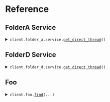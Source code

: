 # Reference
## FolderA Service
<details><summary><code>client.folder_a.service.<a href="src/seed/folder_a/service/client.py">get_direct_thread</a>()</code></summary>
<dl>
<dd>

#### 🔌 Usage

<dl>
<dd>

<dl>
<dd>

```python
from seed import SeedAudiences
from seed.environment import SeedAudiencesEnvironment

client = SeedAudiences(
    environment=SeedAudiencesEnvironment.ENVIRONMENT_A,
)
client.folder_a.service.get_direct_thread()

```
</dd>
</dl>
</dd>
</dl>

#### ⚙️ Parameters

<dl>
<dd>

<dl>
<dd>

**request_options:** `typing.Optional[RequestOptions]` — Request-specific configuration.
    
</dd>
</dl>
</dd>
</dl>


</dd>
</dl>
</details>

## FolderD Service
<details><summary><code>client.folder_d.service.<a href="src/seed/folder_d/service/client.py">get_direct_thread</a>()</code></summary>
<dl>
<dd>

#### 🔌 Usage

<dl>
<dd>

<dl>
<dd>

```python
from seed import SeedAudiences
from seed.environment import SeedAudiencesEnvironment

client = SeedAudiences(
    environment=SeedAudiencesEnvironment.ENVIRONMENT_A,
)
client.folder_d.service.get_direct_thread()

```
</dd>
</dl>
</dd>
</dl>

#### ⚙️ Parameters

<dl>
<dd>

<dl>
<dd>

**request_options:** `typing.Optional[RequestOptions]` — Request-specific configuration.
    
</dd>
</dl>
</dd>
</dl>


</dd>
</dl>
</details>

## Foo
<details><summary><code>client.foo.<a href="src/seed/foo/client.py">find</a>(...)</code></summary>
<dl>
<dd>

#### 🔌 Usage

<dl>
<dd>

<dl>
<dd>

```python
from seed import SeedAudiences
from seed.environment import SeedAudiencesEnvironment

client = SeedAudiences(
    environment=SeedAudiencesEnvironment.ENVIRONMENT_A,
)
client.foo.find(
    optional_string="string",
    public_property="string",
    private_property=1,
)

```
</dd>
</dl>
</dd>
</dl>

#### ⚙️ Parameters

<dl>
<dd>

<dl>
<dd>

**optional_string:** `OptionalString` 
    
</dd>
</dl>

<dl>
<dd>

**public_property:** `typing.Optional[str]` 
    
</dd>
</dl>

<dl>
<dd>

**private_property:** `typing.Optional[int]` 
    
</dd>
</dl>

<dl>
<dd>

**request_options:** `typing.Optional[RequestOptions]` — Request-specific configuration.
    
</dd>
</dl>
</dd>
</dl>


</dd>
</dl>
</details>


